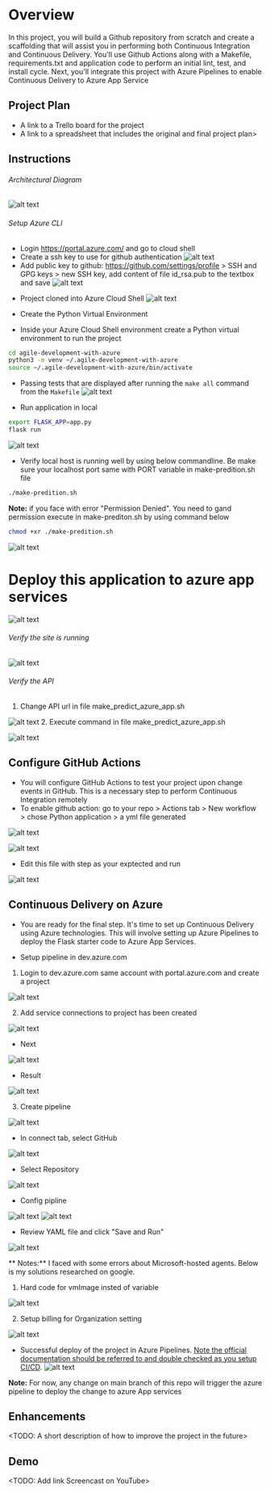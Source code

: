 # Overview

In this project, you will build a Github repository from scratch and create a scaffolding that will assist you in performing both Continuous Integration and Continuous Delivery. You'll use Github Actions along with a Makefile, requirements.txt and application code to perform an initial lint, test, and install cycle. Next, you'll integrate this project with Azure Pipelines to enable Continuous Delivery to Azure App Service

## Project Plan

* A link to a Trello board for the project
* A link to a spreadsheet that includes the original and final project plan>

## Instructions

###### Architectural Diagram
![alt text](https://github.com/quocnguyencong/agile-development-with-azure/blob/main/screen-shot/building-a-ci-cd-pipeline.png)

###### Setup Azure CLI
- Login https://portal.azure.com/ and go to cloud shell
- Create a ssh key to use for github authentication
![alt text](https://github.com/quocnguyencong/agile-development-with-azure/blob/main/screen-shot/ssh-keygen.PNG)
- Add public key to github: https://github.com/settings/profile > SSH and GPG keys > new SSH key, add content of file id_rsa.pub to the textbox and save
![alt text](https://github.com/quocnguyencong/agile-development-with-azure/blob/main/screen-shot/add%20ssh%20key%20to%20git.PNG)

* Project cloned into Azure Cloud Shell
![alt text](https://github.com/quocnguyencong/agile-development-with-azure/blob/main/screen-shot/clone%20git%20project%20from%20azure%20CLI.PNG)

* Create the Python Virtual Environment
- Inside your Azure Cloud Shell environment create a Python virtual environment to run the project
```bash
cd agile-development-with-azure
python3 -m venv ~/.agile-development-with-azure
source ~/.agile-development-with-azure/bin/activate
```

* Passing tests that are displayed after running the `make all` command from the `Makefile`
![alt text](https://github.com/quocnguyencong/agile-development-with-azure/blob/main/screen-shot/run-make-all.PNG)

* Run application in local
```bash
export FLASK_APP=app.py
flask run
```

![alt text](https://github.com/quocnguyencong/agile-development-with-azure/blob/main/screen-shot/flask-app-localhost-running.png)

* Verify local host is running well by using below commandline. Be make sure your localhost port same with PORT variable in make-predition.sh file
```bash
./make-predition.sh
```
**Note:** if you face with error "Permission Denied". You need to gand permission execute in make-prediton.sh by using command below
```bash
chmod +xr ./make-predition.sh
```

![alt text](https://github.com/quocnguyencong/agile-development-with-azure/blob/main/screen-shot/flask-app-test-localhost-api.png)

# Deploy this application to azure app services
![alt text](https://github.com/quocnguyencong/agile-development-with-azure/blob/main/screen-shot/az-webapp-up.png)

###### Verify the site is running
![alt text](https://github.com/quocnguyencong/agile-development-with-azure/blob/main/screen-shot/web-app-home.png)

###### Verify the API
1. Change API url in file make_predict_azure_app.sh

![alt text](https://github.com/quocnguyencong/agile-development-with-azure/blob/main/screen-shot/change-make-predict-azure.png)
2. Execute command in file make_predict_azure_app.sh

![alt text](https://github.com/quocnguyencong/agile-development-with-azure/blob/main/screen-shot/execute-make-predict-azure.png)

## Configure GitHub Actions
* You will configure GitHub Actions to test your project upon change events in GitHub. This is a necessary step to perform Continuous Integration remotely
* To enable github action: go to your repo > Actions tab > New workflow > chose Python application > a yml file generated

![alt text](https://github.com/quocnguyencong/agile-development-with-azure/blob/main/screen-shot/create%20git%20workflow%20for%20python%20app.png)

![alt text](https://github.com/quocnguyencong/agile-development-with-azure/blob/main/screen-shot/edit%20git%20workflow.png)
* Edit this file with step as your exptected and run

![alt text](https://github.com/quocnguyencong/agile-development-with-azure/blob/main/screen-shot/github-action-test.PNG)

## Continuous Delivery on Azure
* You are ready for the final step. It's time to set up Continuous Delivery using Azure technologies. This will involve setting up Azure Pipelines to deploy the Flask starter code to Azure App Services.

* Setup pipeline in dev.azure.com
1. Login to dev.azure.com same account with portal.azure.com and create a project

![alt text](https://github.com/quocnguyencong/agile-development-with-azure/blob/main/screen-shot/dev.azure.com-create-project.png)

2. Add service connections to project has been created

![alt text](https://github.com/quocnguyencong/agile-development-with-azure/blob/main/screen-shot/dev.azure.com-create-service-connection-step.png)

* Next

![alt text](https://github.com/quocnguyencong/agile-development-with-azure/blob/main/screen-shot/dev.azure.com-create-service-connection.png)

* Result

![alt text](https://github.com/quocnguyencong/agile-development-with-azure/blob/main/screen-shot/dev.azure.com-create-service-connection-created.png)

3. Create pipeline

![alt text](https://github.com/quocnguyencong/agile-development-with-azure/blob/main/screen-shot/dev.azure.com-create-pipeline.png)
* In connect tab, select GitHub

![alt text](https://github.com/quocnguyencong/agile-development-with-azure/blob/main/screen-shot/dev.azure.com-create-pipeline-connect.png)
* Select Repository

![alt text](https://github.com/quocnguyencong/agile-development-with-azure/blob/main/screen-shot/dev.azure.com-create-pipeline-Select.png)
* Config pipline

![alt text](https://github.com/quocnguyencong/agile-development-with-azure/blob/main/screen-shot/dev.azure.com-create-pipeline-configure.png)
![alt text](https://github.com/quocnguyencong/agile-development-with-azure/blob/main/screen-shot/dev.azure.com-create-pipeline-select-azure-sub.png)
* Review YAML file and click "Save and Run"

![alt text](https://github.com/quocnguyencong/agile-development-with-azure/blob/main/screen-shot/dev.azure.com-create-pipeline-preview.png)

** Notes:** I faced with some errors about Microsoft-hosted agents. Below is my solutions researched on google.

1. Hard code for vmImage insted of variable

![alt text](https://github.com/quocnguyencong/agile-development-with-azure/blob/main/screen-shot/dev.azure.com-hardcode-vmImage.png)

2. Setup billing for Organization setting

![alt text](https://github.com/quocnguyencong/agile-development-with-azure/blob/main/screen-shot/dev.azure.com-setup-billing.png)

* Successful deploy of the project in Azure Pipelines.  [Note the official documentation should be referred to and double checked as you setup CI/CD](https://docs.microsoft.com/en-us/azure/devops/pipelines/ecosystems/python-webapp?view=azure-devops).
![alt text](https://github.com/quocnguyencong/agile-development-with-azure/blob/main/dev.azure.com-job-run-success.png)

**Note:** For now, any change on main branch of this repo will trigger the azure pipeline to deploy the change to azure App services

## Enhancements

<TODO: A short description of how to improve the project in the future>

## Demo 

<TODO: Add link Screencast on YouTube>


